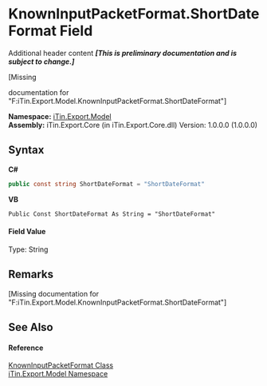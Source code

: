 # KnownInputPacketFormat.ShortDateFormat Field
Additional header content _**\[This is preliminary documentation and is subject to change.\]**_

\[Missing <summary> documentation for "F:iTin.Export.Model.KnownInputPacketFormat.ShortDateFormat"\]

**Namespace:**&nbsp;<a href="ef57ffcc-e95e-b212-5a46-9aa6f5a3511f">iTin.Export.Model</a><br />**Assembly:**&nbsp;iTin.Export.Core (in iTin.Export.Core.dll) Version: 1.0.0.0 (1.0.0.0)

## Syntax

**C#**<br />
``` C#
public const string ShortDateFormat = "ShortDateFormat"
```

**VB**<br />
``` VB
Public Const ShortDateFormat As String = "ShortDateFormat"
```


#### Field Value
Type: String

## Remarks
\[Missing <remarks> documentation for "F:iTin.Export.Model.KnownInputPacketFormat.ShortDateFormat"\]

## See Also


#### Reference
<a href="ba5deaec-85da-be90-06b3-9837b8baf5e4">KnownInputPacketFormat Class</a><br /><a href="ef57ffcc-e95e-b212-5a46-9aa6f5a3511f">iTin.Export.Model Namespace</a><br />